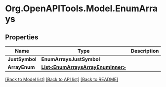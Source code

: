# Org.OpenAPITools.Model.EnumArrays

## Properties

Name | Type | Description | Notes
------------ | ------------- | ------------- | -------------
**JustSymbol** | **EnumArraysJustSymbol** |  | [optional] 
**ArrayEnum** | [**List&lt;EnumArraysArrayEnumInner&gt;**](EnumArraysArrayEnumInner.md) |  | [optional] 

[[Back to Model list]](../../README.md#documentation-for-models) [[Back to API list]](../../README.md#documentation-for-api-endpoints) [[Back to README]](../../README.md)

